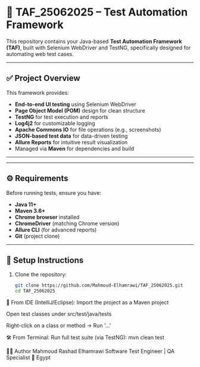 # 🧪 TAF_25062025 – Test Automation Framework

This repository contains your Java-based **Test Automation Framework (TAF)**, built with Selenium WebDriver and TestNG, specifically designed for automating web test cases.

---

## ✅ Project Overview

This framework provides:

- **End-to-end UI testing** using Selenium WebDriver
- **Page Object Model (POM)** design for clean structure
- **TestNG** for test execution and reports
- **Log4j2** for customizable logging
- **Apache Commons IO** for file operations (e.g., screenshots)
- **JSON-based test data** for data-driven testing
- **Allure Reports** for intuitive result visualization
- Managed via **Maven** for dependencies and build

---


---

## ⚙️ Requirements

Before running tests, ensure you have:

- **Java 11+**
- **Maven 3.6+**
- **Chrome browser** installed
- **ChromeDriver** (matching Chrome version)
- **Allure CLI** (for advanced reports)
- **Git** (project clone)

---

## 🔧 Setup Instructions

1. Clone the repository:  
   ```bash
   git clone https://github.com/Mahmoud-Elhamrawi/TAF_25062025.git
   cd TAF_25062025

🧠 From IDE (IntelliJ/Eclipse):
Import the project as a Maven project

Open test classes under src/test/java/tests

Right-click on a class or method → Run '...'

🛠️ From Terminal:
Run full test suite (via TestNG):
mvn clean test


🙋‍♂️ Author
Mahmoud Rashad Elhamrawi
Software Test Engineer | QA Specialist
📍 Egypt

